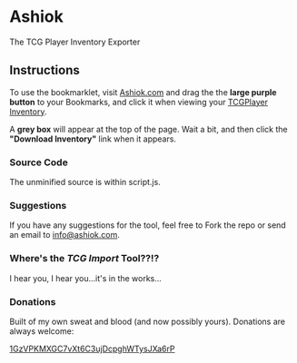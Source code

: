 # Ashiok

The TCG Player Inventory Exporter

## Instructions

To use the bookmarklet, visit <a href="http://ashiok.com">Ashiok.com</a> and drag the the **large purple button** to your Bookmarks, and click it when viewing your [TCGPlayer Inventory](https://store.tcgplayer.com/admin/product/catalog).

A **grey box** will appear at the top of the page. Wait a bit, and then click the **"Download Inventory"** link when it appears.

### Source Code

The unminified source is within script.js.

### Suggestions

If you have any suggestions for the tool, feel free to Fork the repo or send an email to [info@ashiok.com](mailto:info@ashiok.com).

### Where's the _TCG Import_ Tool??!?

I hear you, I hear you...it's in the works...

### Donations

Built of my own sweat and blood (and now possibly yours). Donations are always welcome:

[1GzVPKMXGC7vXt6C3ujDcpghWTysJXa6rP](bitcoin:1GzVPKMXGC7vXt6C3ujDcpghWTysJXa6rP?amount=0.01&label=Ashiok%20Donation)

</div>
